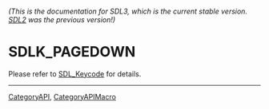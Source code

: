 ###### (This is the documentation for SDL3, which is the current stable version. [SDL2](https://wiki.libsdl.org/SDL2/) was the previous version!)
# SDLK_PAGEDOWN

Please refer to [SDL_Keycode](SDL_Keycode) for details.

----
[CategoryAPI](CategoryAPI), [CategoryAPIMacro](CategoryAPIMacro)

